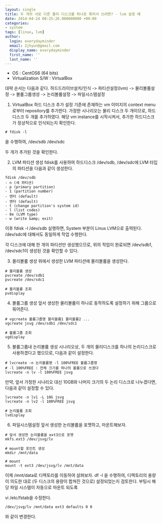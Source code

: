 ```yaml
---
layout: single
title: 두 개의 서로 다른 물리 디스크를 하나로 묶어서 쓰려면? - lvm 설정 예
date: 2014-04-24 00:25:26.000000000 +09:00
categories:
- system
tags: [linux, lvm]
author:
  login: everydayminder
  email: 2jhyun@gmail.com
  display_name: everydayminder
  first_name: ''
  last_name: ''
---
```

* OS : CentOS6 (64 bits)
* Virtualization S/W : VirtualBox

대략 순서는 다음과 같다.
하드드라이브설치/인식 -> 파티션설정(lvm) -> 물리볼륨설정 -> 볼륨그룹생성 -> 논리볼륨설정 -> 파일시스템설정

1. VirtualBox 하드 디스크 추가 설정
기존에 존재하는 vm 이미지의 context menu로부터 repository를 추가한다.
가정한 시나리오는 물리 디스크 두 개이므로, 하드 디스크 두 개를 추가하였다.
해당 vm instance를 시작시켜서, 추가한 하드디스크가 정상적으로 인식되는지 확인한다.

```
# fdisk -l
```
을 수행하여,
/dev/sdb
/dev/sdc

두 개가 추가된 것을 확인한다.

2. LVM 파티션 생성
fdisk를 사용하여 하드디스크 /dev/sdb, /dev/sdc에 LVM 타입의 파티션을 다음과 같이 생성한다.

```
fdisk /dev/sdb
- n (새 파티션)
- p (primary partition)
- 1 (partition number)
- 엔터 (default)
- 엔터 (default)
- t (change partition's system id)
- l (list codes)
- 8e (LVM type)
- w (write &amp; exit)
```

이후 fdisk -l /dev/sdb 실행하면, System 부분이 Linux LVM으로 출력된다.
/dev/sdc에 대해서도 동일하게 작업 수행한다.

각 디스크에 대해 한 개의 파티션만 생성했으므로,
위의 작업이 완료되면 /dev/sdb1, /dev/sdc1이 생성된 것을 확인할 수 있다.

3. 물리볼륨 생성
위에서 생성한 LVM 파티션에 물리볼륨을 생성한다.

```
# 물리볼륨 생성
pvcreate /dev/sdb1
pvcreate /dev/sdc1

# 물리볼륨 조회
pvdisplay
```

4. 볼륨그룹 생성
앞서 생성한 물리볼륨이 하나로 동작하도록 설정하기 위해 그룹으로 묶어준다.

```
# vgcreate 볼륨그룹명 물리볼륨1 물리볼륨2 ...
vgcreate jsvg /dev/sdb1 /dev/sdc1

# 볼륨그룹 조회
vgdisplay
```

5. 볼륨그룹내 논리볼륨 생성
시나리오상, 두 개의 물리디스크를 하나의 논리디스크로 사용하겠다고 했으므로, 다음과 같이 설정한다.

```
# lvcreate -n 논리볼륨명 -l 100%FREE 볼륨그룹명
# -l 100%FREE : 전체 크기를 하나의 볼륨으로 쓰겠다
lvcreate -n lv -l 100%FREE jsvg
```

만약, 앞서 가정한 시나리오 대신 10GB와 나머지 크기의 두 논리 디스크로 나누겠다면,
다음과 같이 설정할 수 있다.

```
lvcreate -n lv1 -L 10G jsvg
lvcreate -n lv2 -l 100%FREE jsvg

# 논리볼륨 조회
lvdisplay
```

6. 파일시스템설정
앞서 생성한 논리볼륨을 포맷하고, 마운트해보자.

```
# 앞서 생성한 논리볼륨을 ext3으로 포맷
mkfs.ext3 /dev/jsvg/lv

# mount할 포인트 생성
mkdir /mnt/data

# mount
mount -t ext3 /dev/jsvg/lv /mnt/data
```

이제 /mnt/data로 디렉토리를 이동하여 살펴보자.
df -l 을 수행하여, 디렉토리의 용량이 의도한 대로 (두 디스크의 용량이 합쳐진 것으로) 설정되었는지 검토한다.
부팅시 해당 파일 시스템이 자동으로 마운트 되도록

vi /etc/fstab을 수정한다.

```
/dev/jsvg/lv /mnt/data ext3 defaults 0 0
```

와 같이 변경한다.
